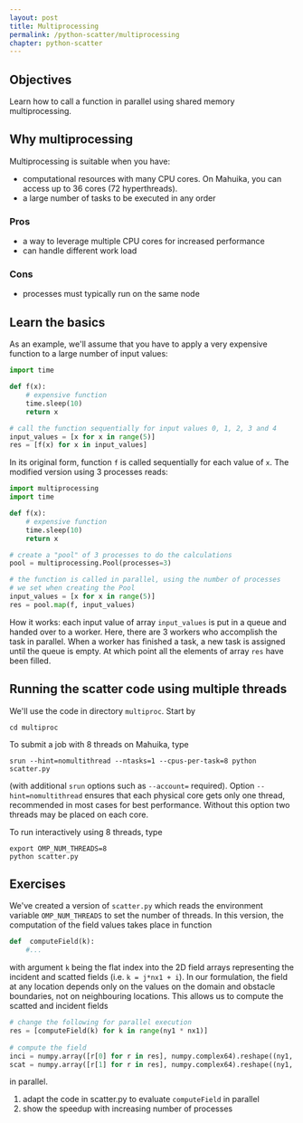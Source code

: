 ```yaml
---
layout: post
title: Multiprocessing
permalink: /python-scatter/multiprocessing
chapter: python-scatter
---
```


## Objectives

Learn how to call a function in parallel using shared memory multiprocessing.

## Why multiprocessing

Multiprocessing is suitable when you have:

 * computational resources with many CPU cores. On Mahuika, you can access up to 36 cores (72 hyperthreads).
 * a large number of tasks to be executed in any order

### Pros

 * a way to leverage multiple CPU cores for increased performance
 * can handle different work load

### Cons

 * processes must typically run on the same node

## Learn the basics 

As an example, we'll assume that you have to apply a very expensive function to a large number of input values:

```python
import time

def f(x):
	# expensive function
	time.sleep(10)
	return x

# call the function sequentially for input values 0, 1, 2, 3 and 4
input_values = [x for x in range(5)]
res = [f(x) for x in input_values]
```

In its original form, function `f` is called sequentially for each value of `x`. The modified version using 3 processes reads:

```python
import multiprocessing
import time

def f(x):
	# expensive function
	time.sleep(10)
	return x

# create a "pool" of 3 processes to do the calculations
pool = multiprocessing.Pool(processes=3)

# the function is called in parallel, using the number of processes 
# we set when creating the Pool
input_values = [x for x in range(5)]
res = pool.map(f, input_values)
```

How it works: each input value of array `input_values` is put in a queue and handed over to a worker. Here, there are 3 workers who accomplish the task in parallel. When a worker has finished a task, a new task is assigned until the queue is empty. At which point all the elements of array `res` have been filled.

## Running the scatter code using multiple threads
We'll use the code in directory `multiproc`. Start by
```
cd multiproc
```

To submit a job with 8 threads on Mahuika, type
```
srun --hint=nomultithread --ntasks=1 --cpus-per-task=8 python scatter.py
```
(with additional `srun` options such as `--account=` required). Option `--hint=nomultithread` ensures that each physical core gets only one thread, recommended in most cases for best performance. Without this option two threads may be placed on each core.

To run interactively using 8 threads, type
```
export OMP_NUM_THREADS=8
python scatter.py
```

## Exercises

We've created a version of `scatter.py` which reads the environment variable `OMP_NUM_THREADS` to set the number of threads.  In this version, the computation of the field values takes place in function 
```python
def  computeField(k):
	#...
```
with argument `k` being the flat index into the 2D field arrays representing the incident and scatted fields (i.e. `k = j*nx1 + i`). In our formulation, the field at any location depends only on the values on the domain and obstacle boundaries, not on neighbouring locations. This allows us to compute the scatted and incident fields
```python
# change the following for parallel execution
res = [computeField(k) for k in range(ny1 * nx1)]
 
# compute the field
inci = numpy.array([r[0] for r in res], numpy.complex64).reshape((ny1, nx1))
scat = numpy.array([r[1] for r in res], numpy.complex64).reshape((ny1, nx1))
```
in parallel.

1. adapt the code in scatter.py to evaluate `computeField` in parallel
2. show the speedup with increasing number of processes

